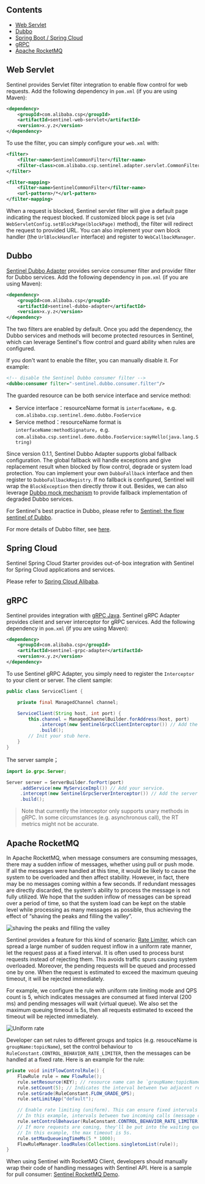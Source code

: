 ## Contents

- [Web Servlet](#web-servlet)
- [Dubbo](#dubbo)
- [Spring Boot / Spring Cloud](#spring-cloud)
- [gRPC](#grpc)
- [Apache RocketMQ](#apache-rocketmq)

## Web Servlet

Sentinel provides Servlet filter integration to enable flow control for web requests. Add the following dependency in `pom.xml` (if you are using Maven):

```xml
<dependency>
    <groupId>com.alibaba.csp</groupId>
    <artifactId>sentinel-web-servlet</artifactId>
    <version>x.y.z</version>
</dependency>
```

To use the filter, you can simply configure your `web.xml` with:

```xml
<filter>
	<filter-name>SentinelCommonFilter</filter-name>
	<filter-class>com.alibaba.csp.sentinel.adapter.servlet.CommonFilter</filter-class>
</filter>

<filter-mapping>
	<filter-name>SentinelCommonFilter</filter-name>
	<url-pattern>/*</url-pattern>
</filter-mapping>
```

When a request is blocked, Sentinel servlet filter will give a default page indicating the request blocked.
If customized block page is set (via `WebServletConfig.setBlockPage(blockPage)` method),
the filter will redirect the request to provided URL. You can also implement your own
block handler (the `UrlBlockHandler` interface) and register to `WebCallbackManager`.

## Dubbo

[Sentinel Dubbo Adapter](https://github.com/dubbo/dubbo-sentinel-support) provides service consumer filter and provider filter for Dubbo services. Add the following dependency in `pom.xml` (if you are using Maven):

```xml
<dependency>
    <groupId>com.alibaba.csp</groupId>
    <artifactId>sentinel-dubbo-adapter</artifactId>
    <version>x.y.z</version>
</dependency>
```

The two filters are enabled by default. Once you add the dependency, the Dubbo services and methods will become protected resources in Sentinel, which can leverage Sentinel's flow control and guard ability when rules are configured. 

If you don't want to enable the filter, you can manually disable it. For example:

```xml
<!-- disable the Sentinel Dubbo consumer filter -->
<dubbo:consumer filter="-sentinel.dubbo.consumer.filter"/>
```

The guarded resource can be both service interface and service method:

- Service interface：resourceName format is `interfaceName`，e.g. `com.alibaba.csp.sentinel.demo.dubbo.FooService`
- Service method：resourceName format is `interfaceName:methodSignature`，e.g. `com.alibaba.csp.sentinel.demo.dubbo.FooService:sayHello(java.lang.String)`

Since version 0.1.1, Sentinel Dubbo Adapter supports global fallback configuration.
The global fallback will handle exceptions and give replacement result when blocked by
flow control, degrade or system load protection. You can implement your own `DubboFallback` interface
and then register to `DubboFallbackRegistry`. If no fallback is configured, Sentinel will wrap the `BlockException`
then directly throw it out. Besides, we can also leverage [Dubbo mock mechanism](http://dubbo.apache.org/#!/docs/user/demos/local-mock.md?lang=en-us) to provide fallback implementation of degraded Dubbo services.

For Sentinel's best practice in Dubbo, please refer to [Sentinel: the flow sentinel of Dubbo](http://dubbo.incubator.apache.org/#!/blog/sentinel-introduction-for-dubbo.md?lang=en-us).

For more details of Dubbo filter, see [here](https://dubbo.incubator.apache.org/#/docs/dev/impls/filter.md?lang=en-us).

## Spring Cloud

Sentinel Spring Cloud Starter provides out-of-box integration with Sentinel for Spring Cloud applications and services.

Please refer to [Spring Cloud Alibaba](https://github.com/spring-cloud-incubator/spring-cloud-alibabacloud).

## gRPC

Sentinel provides integration with [gRPC Java](https://github.com/grpc/grpc-java). Sentinel gRPC Adapter provides client and server interceptor for gRPC services. Add the following dependency in `pom.xml` (if you are using Maven):

```xml
<dependency>
    <groupId>com.alibaba.csp</groupId>
    <artifactId>sentinel-grpc-adapter</artifactId>
    <version>x.y.z</version>
</dependency>
```

To use Sentinel gRPC Adapter, you simply need to register the `Interceptor` to your client or server. The client sample:

```java
public class ServiceClient {

    private final ManagedChannel channel;

    ServiceClient(String host, int port) {
        this.channel = ManagedChannelBuilder.forAddress(host, port)
            .intercept(new SentinelGrpcClientInterceptor()) // Add the client interceptor.
            .build();
        // Init your stub here.
    }
}
```

The server sample；

```java
import io.grpc.Server;

Server server = ServerBuilder.forPort(port)
     .addService(new MyServiceImpl()) // Add your service.
     .intercept(new SentinelGrpcServerInterceptor()) // Add the server interceptor.
     .build();
```

> Note that currently the interceptor only supports unary methods in gRPC.
  In some circumstances (e.g. asynchronous call), the RT metrics might not be accurate.

## Apache RocketMQ

In Apache RocketMQ, when message consumers are consuming messages, there may a sudden inflow of messages, whether using pull or push mode. If all the messages were handled at this time, it would be likely to cause the system to be overloaded and then affect stability. However, in fact, there may be no messages coming within a few seconds. If redundant messages are directly discarded, the system's ability to process the message is not fully utilized. We hope that the sudden inflow of messages can be spread over a period of time, so that the system load can be kept on the stable level while processing as many messages as possible, thus achieving the effect of “shaving the peaks and filling the valley”.

![shaving the peaks and filling the valley](https://github.com/alibaba/Sentinel/wiki/image/mq-traffic-peak-clipping-en.png) 

Sentinel provides a feature for this kind of scenario: [Rate Limiter](https://github.com/alibaba/Sentinel/wiki/Flow-Shaping:-Pace-Limiter), which can spread a large number of sudden request inflow in a uniform rate manner, let the request pass at a fixed interval. It is often used to process burst requests instead of rejecting them. This avoids traffic spurs causing system overloaded. Moreover, the pending requests will be queued and processed one by one. When the request is estimated to exceed the maximum queuing timeout, it will be rejected immediately.

For example, we configure the rule with uniform rate limiting mode and QPS count is 5, which indicates messages are consumed at fixed interval (200 ms) and pending messages will wait (virtual queue). We also set the maximum queuing timeout is 5s, then all requests estimated to exceed the timeout will be rejected immediately.

![Uniform rate](https://github.com/alibaba/Sentinel/wiki/image/uniform-speed-queue.png)

Developer can set rules to different groups and topics (e.g. resouceName is `groupName:topicName`), set the control behaviour to `RuleConstant.CONTROL_BEHAVIOR_RATE_LIMITER`, then the messages can be handled at a fixed rate. Here is an example for the rule:

```java
private void initFlowControlRule() {
    FlowRule rule = new FlowRule();
    rule.setResource(KEY); // resource name can be `groupName:topicName`
    rule.setCount(5); // Indicates the interval between two adjacent requests is 200 ms.
    rule.setGrade(RuleConstant.FLOW_GRADE_QPS);
    rule.setLimitApp("default");

    // Enable rate limiting (uniform). This can ensure fixed intervals between two adjacent calls.
	// In this example, intervals between two incoming calls (message consumption) will be 200 ms constantly.
    rule.setControlBehavior(RuleConstant.CONTROL_BEHAVIOR_RATE_LIMITER);
    // If more requests are coming, they'll be put into the waiting queue.
    // In this example, the max timeout is 5s.
    rule.setMaxQueueingTimeMs(5 * 1000);
    FlowRuleManager.loadRules(Collections.singletonList(rule));
}
```

When using Sentinel with RocketMQ Client, developers should manually wrap their code of handling messages with Sentinel API. Here is a sample for pull consumer: [Sentinel RocketMQ Demo](https://github.com/alibaba/Sentinel/tree/master/sentinel-demo/sentinel-demo-rocketmq).